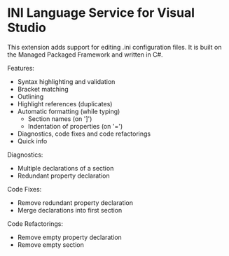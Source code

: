 # INI Language Service for Visual Studio
This extension adds support for editing .ini configuration files. It is built on the Managed Packaged Framework and written in C#.

Features:
 - Syntax highlighting and validation
 - Bracket matching
 - Outlining
 - Highlight references (duplicates)
 - Automatic formatting (while typing)
    - Section names (on ']')
    - Indentation of properties (on '=')
 - Diagnostics, code fixes and code refactorings
 - Quick info

Diagnostics:
 - Multiple declarations of a section
 - Redundant property declaration

Code Fixes:
 - Remove redundant property declaration
 - Merge declarations into first section

Code Refactorings:
 - Remove empty property declaration
 - Remove empty section
